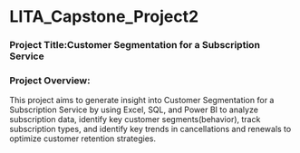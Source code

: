 # LITA_Capstone_Project2
### Project Title:Customer Segmentation for a Subscription Service 

### Project Overview:
This project aims to generate insight into Customer Segmentation for a Subscription Service by using Excel, SQL, and Power BI to analyze subscription data, identify key customer segments(behavior), track subscription types, and identify key trends in cancellations and renewals to optimize customer retention strategies.
